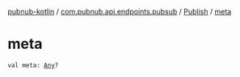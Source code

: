 [pubnub-kotlin](../../index.md) / [com.pubnub.api.endpoints.pubsub](../index.md) / [Publish](index.md) / [meta](./meta.md)

# meta

`val meta: `[`Any`](https://kotlinlang.org/api/latest/jvm/stdlib/kotlin/-any/index.html)`?`